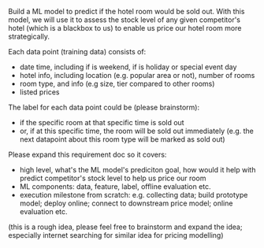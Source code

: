 Build a ML model to predict if the hotel room would be sold out. With this model, we will use it to assess the stock level of any given competitor's hotel (which is a blackbox to us) to enable us price our hotel room more strategically.

Each data point (training data) consists of: 
- date time, including if is weekend, if is holiday or special event day
- hotel info, including location (e.g. popular area or not), number of rooms
- room type, and info (e.g size, tier compared to other rooms)
- listed prices 

The label for each data point could be (please brainstorm):
- if the specific room at that specific time is sold out
- or, if at this specific time, the room will be sold out immediately (e.g. the next datapoint about this room type will be marked as sold out)

Please expand this requirement doc so it covers:
- high level, what's the ML model's prediciton goal, how would it help with predict competitor's stock level to help us price our room
- ML components: data, feature, label, offline evaluation etc.
- execution milestone from scratch: e.g. collecting data; build prototype model; deploy online; connect to downstream price model; online evaluation etc.

(this is a rough idea, please feel free to brainstorm and expand the idea; especially internet searching for similar idea for pricing modelling)
